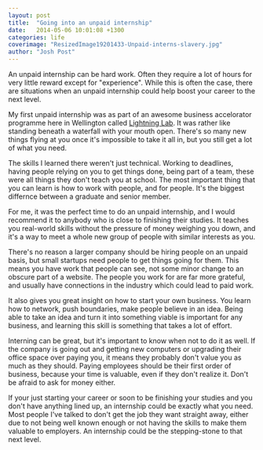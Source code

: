 ```yaml
---
layout: post
title:  "Going into an unpaid internship"
date:   2014-05-06 10:01:08 +1300
categories: life
coverimage: "ResizedImage19201433-Unpaid-interns-slavery.jpg"
author: "Josh Post"
---
```


An unpaid internship can be hard work. Often they require a lot of hours for very little reward except for "experience". While this is often the case, there are situations when an unpaid internship could help boost your career to the next level.

My first unpaid internship was as part of an awesome business accelorator programme here in Wellington called [Lightning Lab]. It was rather like standing beneath a waterfall with your mouth open. There's so many new things flying at you once it's impossible to take it all in, but you still get a lot of what you need.

The skills I learned there weren't just technical. Working to deadlines, having people relying on you to get things done, being part of a team, these were all things they don't teach you at school. The most important thing that you can learn is how to work with people, and for people. It's the biggest differnce between a graduate and senior member.

For me, it was the perfect time to do an unpaid internship, and I would recommend it to anybody who is close to finishing their studies. It teaches you real-world skills without the pressure of money weighing you down, and it's a way to meet a whole new group of people with similar interests as you.

There's no reason a larger company should be hiring people on an unpaid basis, but small startups need people to get things going for them. This means you have work that people can see, not some minor change to an obscure part of a website. The people you work for are far more grateful, and usually have connections in the industry which could lead to paid work. 

It also gives you great insight on how to start your own business. You learn how to network, push boundaries, make people believe in an idea. Being able to take an idea and turn it into something viable is important for any business, and learning this skill is something that takes a lot of effort.

Interning can be great, but it's important to know when not to do it as well. If the company is going out and getting new computers or upgrading their office space over paying you, it means they probably don't value you as much as they should. Paying employees should be their first order of business, because your time is valuable, even if they don't realize it. Don't be afraid to ask for money either.

If your just starting your career or soon to be finishing your studies and you don't have anything lined up, an internship could be exactly what you need. Most people I've talked to don't get the job they want straight away, either due to not being well known enough or not having the skills to make them valuable to employers. An internship could be the stepping-stone to that next level.

[Lightning Lab]: http://lightninglab.co.nz/